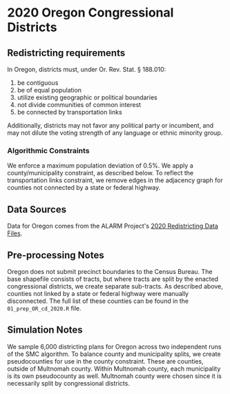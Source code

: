 # 2020 Oregon Congressional Districts

## Redistricting requirements
In Oregon, districts must, under Or. Rev. Stat. § 188.010:

1. be contiguous
1. be of equal population
1. utilize existing geographic or political boundaries
1. not divide communities of common interest
1. be connected by transportation links

Additionally, districts may not favor any political party or incumbent, and may not dilute the voting strength of any language or ethnic minority group.

### Algorithmic Constraints
We enforce a maximum population deviation of 0.5%.
We apply a county/municipality constraint, as described below.
To reflect the transportation links constraint, we remove edges in the adjacency graph for counties not connected by a state or federal highway.

## Data Sources
Data for Oregon comes from the ALARM Project's [2020 Redistricting Data Files](https://alarm-redist.github.io/posts/2021-08-10-census-2020/).

## Pre-processing Notes
Oregon does not submit precinct boundaries to the Census Bureau.
The base shapefile consists of tracts, but where tracts are split by the enacted congressional districts, we create separate sub-tracts.
As described above, counties not linked by a state or federal highway were manually disconnected.
The full list of these counties can be found in the `01_prep_OR_cd_2020.R` file.

## Simulation Notes
We sample 6,000 districting plans for Oregon across two independent runs of the SMC algorithm.
To balance county and municipality splits, we create pseudocounties for use in the county constraint.
These are counties, outside of Multnomah county. Within Multnomah county, each municipality is its own pseudocounty as well.
Multnomah county were chosen since it is necessarily split by congressional districts.

